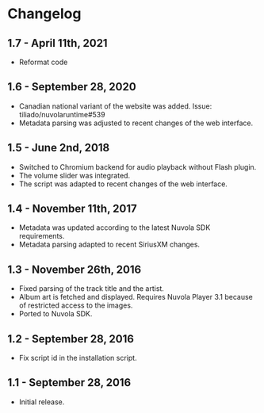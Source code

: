 Changelog
=========

1.7 - April 11th, 2021
----------------------

 * Reformat code

1.6 - September 28, 2020
------------------------

  * Canadian national variant of the website was added. Issue: tiliado/nuvolaruntime#539
  * Metadata parsing was adjusted to recent changes of the web interface.

1.5 - June 2nd, 2018
--------------------

  * Switched to Chromium backend for audio playback without Flash plugin.
  * The volume slider was integrated.
  * The script was adapted to recent changes of the web interface.

1.4 - November 11th, 2017
----------------------

  * Metadata was updated according to the latest Nuvola SDK requirements.
  * Metadata parsing adapted to recent SiriusXM changes.

1.3 - November 26th, 2016
-------------------------

  * Fixed parsing of the track title and the artist.
  * Album art is fetched and displayed. Requires Nuvola Player 3.1 because of restricted access to the images.
  * Ported to Nuvola SDK.

1.2 - September 28, 2016
------------------------

  * Fix script id in the installation script.

1.1 - September 28, 2016
------------------------

  * Initial release.
